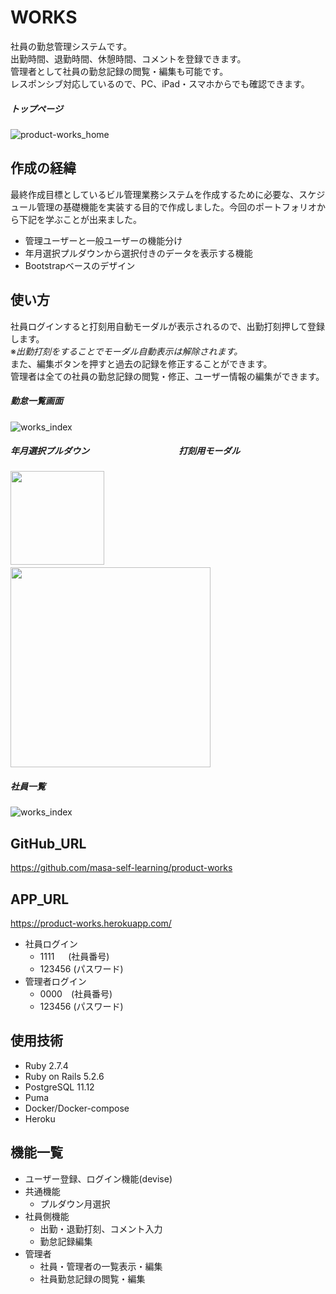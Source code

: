 # WORKS
社員の勤怠管理システムです。  
出勤時間、退勤時間、休憩時間、コメントを登録できます。  
管理者として社員の勤怠記録の閲覧・編集も可能です。  
レスポンシブ対応しているので、PC、iPad・スマホからでも確認できます。

##### トップページ
![product-works_home](https://user-images.githubusercontent.com/78526536/128114093-84301c21-1698-4c54-ab30-232fd1245bd8.png)

## 作成の経緯
最終作成目標としているビル管理業務システムを作成するために必要な、スケジュール管理の基礎機能を実装する目的で作成しました。今回のポートフォリオから下記を学ぶことが出来ました。
- 管理ユーザーと一般ユーザーの機能分け
- 年月選択プルダウンから選択付きのデータを表示する機能
- Bootstrapベースのデザイン

## 使い方
社員ログインすると打刻用自動モーダルが表示されるので、出勤打刻押して登録します。  
※*出勤打刻をすることでモーダル自動表示は解除されます。*  
また、編集ボタンを押すと過去の記録を修正することができます。  
管理者は全ての社員の勤怠記録の閲覧・修正、ユーザー情報の編集ができます。

##### 勤怠一覧画面
![works_index](https://user-images.githubusercontent.com/78526536/129916335-5378f5a2-e90f-41ff-8b1e-f6731be0d330.png)

##### 年月選択プルダウン　　　　　　　　　　    打刻用モーダル
<img src="https://user-images.githubusercontent.com/78526536/129916896-ec239603-8ac1-420b-9a4f-75eca5e5f7f3.png" width="150">　　　　　　　　
<img src="https://user-images.githubusercontent.com/78526536/129915872-2007edd2-200b-4de3-8f6d-2b5b9a293ff3.png" width="320x320">

##### 社員一覧
![works_index](https://user-images.githubusercontent.com/78526536/129918238-0d3739b5-adec-4bbd-ac1d-2eb3b6c3e307.png)
## GitHub_URL
https://github.com/masa-self-learning/product-works
## APP_URL
https://product-works.herokuapp.com/

 - 社員ログイン
    - 1111 &ensp;&ensp; (社員番号)
    - 123456 (パスワード)
- 管理者ログイン
  - 0000&ensp;&ensp;(社員番号)
  - 123456 (パスワード)

## 使用技術
- Ruby 2.7.4
- Ruby on Rails 5.2.6
- PostgreSQL 11.12
- Puma
- Docker/Docker-compose
- Heroku

## 機能一覧
- ユーザー登録、ログイン機能(devise)
- 共通機能
  - プルダウン月選択
- 社員側機能
  - 出勤・退勤打刻、コメント入力
  - 勤怠記録編集
- 管理者
  - 社員・管理者の一覧表示・編集
  - 社員勤怠記録の閲覧・編集
